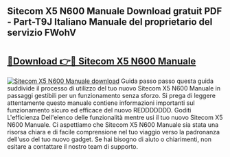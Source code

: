 ## Sitecom X5 N600 Manuale Download gratuit PDF - Part-T9J Italiano Manuale del proprietario del servizio FWohV

# <h2><a href="http://dfgzzp.blite.top/?on=Sitecom+X5+N600+Manuale">🔗Download 👉🔴 Sitecom X5 N600 Manuale</a></h2>

[![Sitecom X5 N600 Manuale download](https://i.imgur.com/lujVjoI.png)](http://dfgzzp.blite.top/?on=Sitecom+X5+N600+Manuale)
Guida passo passo questa guida suddivide il processo di utilizzo del tuo nuovo Sitecom X5 N600 Manuale in passaggi gestibili per un funzionamento senza sforzo. Si prega di leggere attentamente questo manuale contiene informazioni importanti sul funzionamento sicuro ed efficace del nuovo REDDDDDDD. Goditi L'efficienza Dell'elenco delle funzionalità mentre usi il tuo nuovo Sitecom X5 N600 Manuale. Ci aspettiamo che Sitecom X5 N600 Manuale sia stata una risorsa chiara e di facile comprensione nel tuo viaggio verso la padronanza dell'uso del tuo nuovo gadget. Se hai bisogno di aiuto o chiarimenti, non esitare a contattare il nostro team di supporto.
